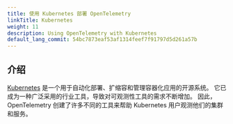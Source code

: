 ```yaml
---
title: 使用 Kubernetes 部署 OpenTelemetry
linkTitle: Kubernetes
weight: 11
description: Using OpenTelemetry with Kubernetes
default_lang_commit: 54bc7873eaf53af1314feef7f91797d5d261a57b
---
```


## 介绍

[Kubernetes](https://kubernetes.io/)
是一个用于自动化部署、扩缩容和管理容器化应用的开源系统。
它已成为一种广泛采用的行业工具，导致对可观测性工具的需求不断增加。
因此，OpenTelemetry 创建了许多不同的工具来帮助 Kubernetes 用户观测他们的集群和服务。
